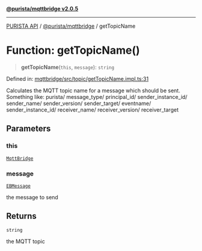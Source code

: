 [**@purista/mqttbridge v2.0.5**](../README.md)

***

[PURISTA API](../../../packages.md) / [@purista/mqttbridge](../README.md) / getTopicName

# Function: getTopicName()

> **getTopicName**(`this`, `message`): `string`

Defined in: [mqttbridge/src/topic/getTopicName.impl.ts:31](https://github.com/puristajs/purista/blob/master/packages/mqttbridge/src/topic/getTopicName.impl.ts#L31)

Calculates the MQTT topic name for a message which should be sent.
Something like:
purista/
message_type/
principal_id/
sender_instance_id/
sender_name/
sender_version/
sender_target/
eventname/
sender_instance_id/
receiver_name/
receiver_version/
receiver_target

## Parameters

### this

[`MqttBridge`](../classes/MqttBridge.md)

### message

[`EBMessage`](../../core/type-aliases/EBMessage.md)

the message to send

## Returns

`string`

the MQTT topic
